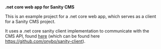 **.net core web app for Sanity CMS**

This is an example project for a .net core web app, which serves as a client for a Sanity CMS project.

It uses a .net core sanity client implementation to communicate with the CMS API, found [here](http://blog.novanet.no/author/olav-nybo/) (which can be found here https://github.com/onybo/sanity-client).